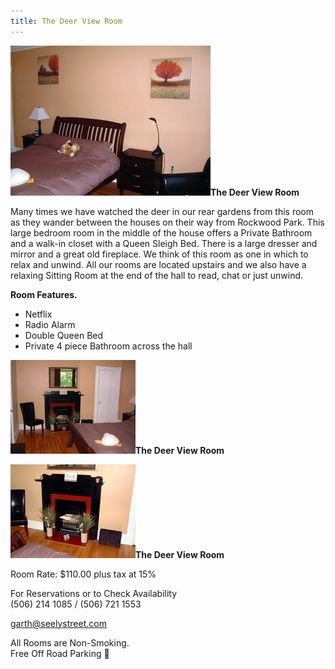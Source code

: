```yaml
---
title: The Deer View Room
---
```


![The Deer View Room](/img/deer.jpg)**The Deer View Room**

Many times we have watched the deer in our rear gardens from this room as they wander between the houses on their way from Rockwood Park. This large bedroom room in the middle of the house offers a Private Bathroom and a walk-in closet with a Queen Sleigh Bed. There is a large dresser and mirror and a great old fireplace. We think of this room as one in which to relax and unwind. All our rooms are located upstairs and we also have a relaxing Sitting Room at the end of the hall to read, chat or just unwind.

**Room Features.**

* Netflix
* Radio Alarm
* Double Queen Bed
* Private 4 piece Bathroom across the hall

![The Deer View Room](/img/deer2.jpg)**The Deer View Room**

![The Deer View Room](/img/deer3.jpg)**The Deer View Room**

Room Rate: $110.00 plus tax at 15%

For Reservations or to Check Availability  
<i data-feather="phone"></i> (506) 214 1085 / (506) 721 1553

<i data-feather="mail"></i> <garth@seelystreet.com>

All Rooms are Non-Smoking.  
Free Off Road Parking

